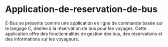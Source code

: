 # Application-de-reservation-de-bus
E-Bus se présente comme une application en ligne de commande basée sur le langage C, dédiée à la réservation de bus pour les voyages. Cette application offre des fonctionnalités de gestion des bus, des réservations et des informations sur les voyageurs.
